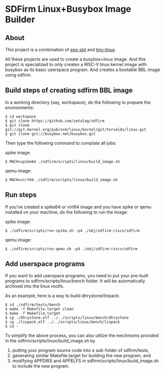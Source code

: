 SDFirm Linux+Busybox Image Builder
======================================

About
---------

This project is a combination of [eps-std](https://github.com/zetalog/eps-std) and [tiny-linux](https://github.com/IanJiangICT/tiny-linux).

All these projects are used to create a busybox+linux image. And this
project is specialized to only creates a RISC-V linux kernel image with
busybox as its basic userspace program. And creates a bootable BBL image
using sdfirm.

Build steps of creating sdfirm BBL image
--------------------------------------------

In a working directory (say, workspace), do the following to prepare the
environments:

    $ cd workspace
    $ git clone https://github.com/zetalog/sdfirm
    $ git clone git://git.kernel.org/pub/scm/linux/kernel/git/torvalds/linux.git
    $ git clone git://busybox.net/busybox.git

Then type the following command to complate all jobs:

spike image:

    $ MACH=spike64 ./sdfirm/scripts/linux/build_image.sh

qemu image:

    $ MACH=virt64 ./sdfirm/scripts/linux/build_image.sh

Run steps
-------------

If you've created a spike64 or virt64 image and you have spike or qemu
installed on your machine, do the following to run the image:

spike image:

    $ ./sdfirm/scripts/run-spike.sh -p4 ./obj/sdfirm-riscv/sdfirm

qemu image:

    $ ./sdfirm/scripts/run-qemu.sh -p4 ./obj/sdfirm-riscv/sdfirm

Add userspace programs
--------------------------

If you want to add userspace programs, you need to put your pre-built
programs to sdfirm/scripts/linux/bench folder. It will be automatically
archived into the linux rootfs.

As an example, here is a way to build dhrystone/linpack:

    $ cd ./sdfirm/tests/bench
    $ make -f Makefile.target clean
    $ make -f Makefile.target
    $ cp ./dhrystone.elf ../../scripts/linux/bench/dhrystone
    $ cp ./linpack.elf ../../scripts/linux/bench/linpack
    $ cd -

To simplify the above process, you can also utilize the mechnisms provided
in the sdfirm/scripts/linux/build_image.sh by
1. putting your program source code into a sub-folder of sdfirm/tests,
2. generating similar Makefile.target for building the new program, and
3. modifying APPDIRS and APPELFS in sdfirm/scripts/linux/build_image.sh to
   include the new program.
